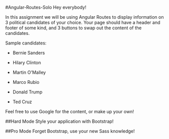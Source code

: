 #Angular-Routes-Solo
Hey everybody!

In this assignment we will be using Angular Routes to display information on 3 political candidates of your choice. Your page should have a header and footer of some kind, and 3 buttons to swap out the content of the candidates.



Sample candidates:

- Bernie Sanders

- Hilary Clinton

- Martin O'Malley

- Marco Rubio

- Donald Trump

- Ted Cruz



Feel free to use Google for the content, or make up your own!


##Hard Mode
Style your application with Bootstrap!

##Pro Mode
Forget Bootstrap, use your new Sass knowledge!
